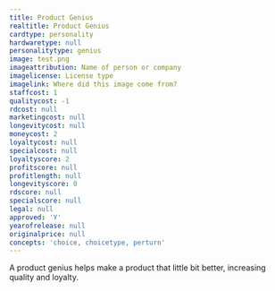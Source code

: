 ```yaml
---
title: Product Genius
realtitle: Product Genius
cardtype: personality
hardwaretype: null
personalitytype: genius
image: test.png
imageattribution: Name of person or company
imagelicense: License type
imagelink: Where did this image come from?
staffcost: 1
qualitycost: -1
rdcost: null
marketingcost: null
longevitycost: null
moneycost: 2
loyaltycost: null
specialcost: null
loyaltyscore: 2
profitscore: null
profitlength: null
longevityscore: 0
rdscore: null
specialscore: null
legal: null
approved: 'Y'
yearofrelease: null
originalprice: null
concepts: 'choice, choicetype, perturn'
---
```


A product genius helps make a product that little bit better, increasing quality and loyalty.
